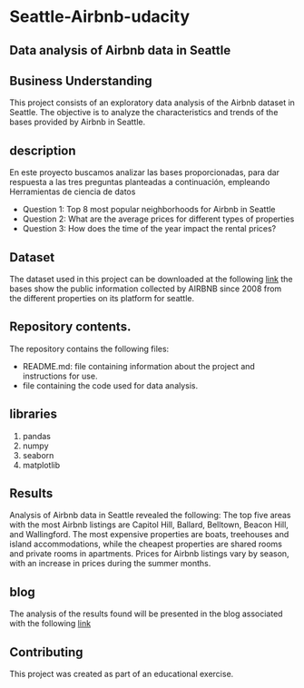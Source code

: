 # Seattle-Airbnb-udacity
## Data analysis of Airbnb data in Seattle

## Business Understanding 
This project consists of an exploratory data analysis of the Airbnb dataset in Seattle. The objective is to analyze the characteristics and trends of the bases provided by Airbnb in Seattle.

## description

En este proyecto buscamos analizar las bases proporcionadas, para dar respuesta a las tres preguntas planteadas a continuación, empleando Herramientas de  ciencia de datos 

- Question 1: Top 8 most popular neighborhoods for Airbnb in Seattle
- Question 2: What are the average prices for different types of properties
- Question 3: How does the time of the year impact the rental prices?

## Dataset

The dataset used in this project can be downloaded at the following [link](https://www.kaggle.com/datasets/airbnb/seattle)
the bases show the public information collected by AIRBNB since 2008 from the different properties on its platform for seattle.

## Repository contents.

The repository contains the following files:
- README.md: file containing information about the project and instructions for use.
-  file containing the code used for data analysis.

## libraries 

1. pandas
2. numpy
3. seaborn
4. matplotlib

## Results
Analysis of Airbnb data in Seattle revealed the following:
The top five areas with the most Airbnb listings are Capitol Hill, Ballard, Belltown, Beacon Hill, and Wallingford.
The most expensive properties are boats, treehouses and island accommodations, while the cheapest properties are shared rooms and private rooms in apartments.
Prices for Airbnb listings vary by season, with an increase in prices during the summer months.
## blog
The analysis of the results found will be presented in the blog associated with the following [link](https://medium.com/@jessikram19/exploring-seattle-airbnb-data-insights-and-analysis-77f2738ee8af)
## Contributing
This project was created as part of an educational exercise.
